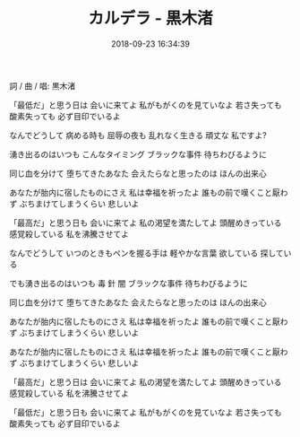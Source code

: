 ﻿---
title: カルデラ - 黒木渚
tags:
  - 黒木渚
categories:
  - Music
date: 2018-09-23 16:34:39
---

詞 / 曲 / 唱: 黒木渚

<!--more-->

「最低だ」と思う日は 会いに来てよ
私がもがくのを見ていなよ
若さ失っても 酸素失っても
必ず目印でいるよ

なんでどうして 病める時も 屈辱の夜も
乱れなく生きる 頑丈な 私ですよ?

湧き出るのはいつも こんなタイミング
ブラックな事件 待ちわびるように

同じ血を分けて 堕ちてきたあなた
会えたらなと思ったのは ほんの出来心

あなたが胎内に宿したものにさえ
私は幸福を祈ったよ
誰もの前で嘆くこと厭わず
ぶちまけてしまうくらい
悲しいよ

「最高だ」と思う日も 会いに来てよ
私の渇望を満たしてよ
頭醒めきっている 感覚殺している
私を沸騰させてよ

なんでどうして いつのときもペンを握る手は
軽やかな言葉 欲している 探している

でも湧き出るのはいつも 毒 針 闇
ブラックな事件 待ちわびるように

同じ血を分けて 堕ちてきたあなた
会えたらなと思ったのは ほんの出来心

あなたが胎内に宿したものにさえ
私は幸福を祈ったよ
誰もの前で嘆くこと厭わず
ぶちまけてしまうくらい
悲しいよ

あなたが胎内に宿したものにさえ
私は幸福を祈ったよ
誰もの前で嘆くこと厭わず
ぶちまけてしまうくらい
悲しいよ

「最高だ」と思う日は 会いに来てよ
私の渇望を満たしてよ
頭醒めきっている 感覚殺している
私を沸騰させてよ

「最低だ」と思う日も 会いに来てよ
私がもがくのを見ていなよ
若さ失っても 酸素失っても
必ず目印でいるよ